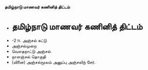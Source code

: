 **தமிழ்நாடு மாணவர் கணினித் திட்டம்**
- # தமிழ்நாடு மாணவர் கணினித் திட்டம்
- -2 n. அஞ்சல் கட்டு
- அஞ்சல்முறை
- வௌதநாட்டு அஞ்சல்
- நாளஞ்சல் தொகுதி
- (வினை) அஞ்சல்மூலம் அனுப்பு அஞ்சலிற் சேர்.

